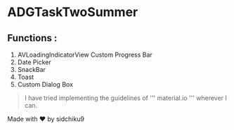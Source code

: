 # ADGTaskTwoSummer

## Functions : 
1. AVLoadingIndicatorView Custom Progress Bar
2. Date Picker
3. SnackBar
4. Toast
5. Custom Dialog Box

> I have tried implementing the guidelines of ''' material.io ''' wherever I can.

Made with ❤️ by sidchiku9
